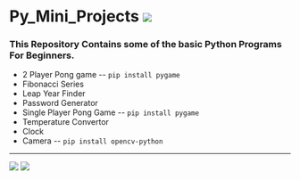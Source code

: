 # Py_Mini_Projects  [![](https://img.shields.io/badge/Language-Python-blue?logo=python)](https://www.python.org/)

### This Repository Contains some of the basic Python Programs For Beginners.

- 2 Player Pong game -- `pip install pygame`
- Fibonacci Series
- Leap Year Finder
- Password Generator
- Single Player Pong Game -- `pip install pygame`
- Temperature Convertor 
- Clock
- Camera -- `pip install opencv-python`

<hr>

[![](https://img.shields.io/badge/GitHub-InvisiblePro-blue?logo=github)](https://github.com/InvisiblePro)  [![](https://img.shields.io/badge/Contributer-Idhant--6-lightblue?logo=github)](https://github.com/Idhant-6)
